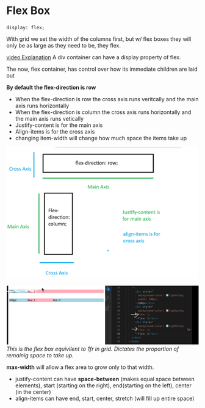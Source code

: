 # Flex Box

    display: flex;

With grid we set the width of the columns first, but w/ flex boxes they will only be as large as they need to be, they flex.

[video Explanation](https://www.youtube.com/watch?v=phWxA89Dy94&ab_channel=SlayingTheDragon)
A div container can have a display property of flex.

The now, flex container, has control over how its immediate children are laid out

**By default the flex-direction is row**

- When the flex-direction is row the cross axis runs veritcally and the main axis runs horizontally
- When the flex-direction is column the cross axis runs horizontally and the main axis runs vetically
- Justify-content is for the main axis
- Align-items is for the cross axis
- changing item-width will change how much space the items take up

![flexAxes](resources/flexBoxAxes.png)

![flexProportions](resources/flexProportions.png)
*This is the flex box equivilent to 1fr in grid. Dictates the proportion of remainig space to take up.*

**max-width** will allow a flex area to grow only to that width.

- justify-content can have **space-between** (makes equal space between elements), start (starting on the right), end(starting on the left), center (in the center)
- align-items can have end, start, center, stretch (will fill up entire space)
